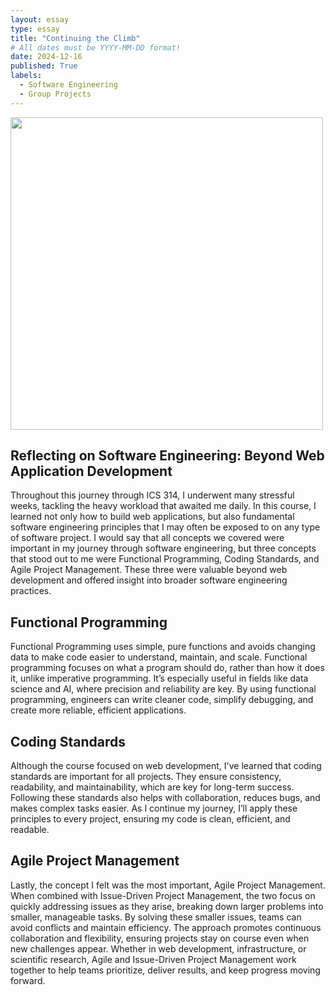 ```yaml
---
layout: essay
type: essay
title: "Continuing the Climb"
# All dates must be YYYY-MM-DD format!
date: 2024-12-16
published: True
labels:
  - Software Engineering
  - Group Projects
---
```


<img width="500px" class="rounded float-start pe-4" src="https://www.clarkson.edu/sites/default/files/2023-06/Software-Engineering-Hero-1600x900.jpg">

## Reflecting on Software Engineering: Beyond Web Application Development

Throughout this journey through ICS 314, I underwent many stressful weeks, tackling the heavy workload that awaited me daily. In this course, I learned not only how to build web applications, but also fundamental software engineering principles that I may often be exposed to on any type of software project. I would say that all concepts we covered were important in my journey through software engineering, but three concepts that stood out to me were Functional Programming, Coding Standards, and Agile Project Management. These three were valuable beyond web development and offered insight into broader software engineering practices.

## Functional Programming

Functional Programming uses simple, pure functions and avoids changing data to make code easier to understand, maintain, and scale. Functional programming focuses on what a program should do, rather than how it does it, unlike imperative programming. It’s especially useful in fields like data science and AI, where precision and reliability are key. By using functional programming, engineers can write cleaner code, simplify debugging, and create more reliable, efficient applications.
## Coding Standards

Although the course focused on web development, I've learned that coding standards are important for all projects. They ensure consistency, readability, and maintainability, which are key for long-term success. Following these standards also helps with collaboration, reduces bugs, and makes complex tasks easier. As I continue my journey, I’ll apply these principles to every project, ensuring my code is clean, efficient, and readable.

## Agile Project Management

Lastly, the concept I felt was the most important, Agile Project Management. When combined with Issue-Driven Project Management, the two focus on quickly addressing issues as they arise, breaking down larger problems into smaller, manageable tasks. By solving these smaller issues, teams can avoid conflicts and maintain efficiency. The approach promotes continuous collaboration and flexibility, ensuring projects stay on course even when new challenges appear. Whether in web development, infrastructure, or scientific research, Agile and Issue-Driven Project Management work together to help teams prioritize, deliver results, and keep progress moving forward.
